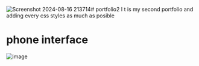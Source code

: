 ![Screenshot 2024-08-16 213714](https://github.com/user-attachments/assets/74987c39-4246-425e-901d-d7d6db86bf79)# portfolio2
I t is my second portfolio and adding every css styles as much as posible
# phone interface
![image](https://github.com/user-attachments/assets/82d2b1d2-ae73-4c97-9efd-0b0f808d7863)
